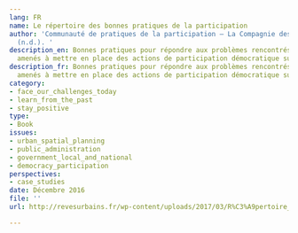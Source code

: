 ```yaml
---
lang: FR
name: Le répertoire des bonnes pratiques de la participation
author: 'Communauté de pratiques de la participation – La Compagnie des rêves urbains.
  (n.d.). '
description_en: Bonnes pratiques pour répondre aux problèmes rencontrés par les techniciens
  amenés à mettre en place des actions de participation démocratique sur le terrain.
description_fr: Bonnes pratiques pour répondre aux problèmes rencontrés par les techniciens
  amenés à mettre en place des actions de participation démocratique sur le terrain.
category:
- face_our_challenges_today
- learn_from_the_past
- stay_positive
type:
- Book
issues:
- urban_spatial_planning
- public_administration
- government_local_and_national
- democracy_participation
perspectives:
- case_studies
date: Décembre 2016
file: ''
url: http://revesurbains.fr/wp-content/uploads/2017/03/R%C3%A9pertoire_CommunPratiques_2016-12.pdf

---
```

